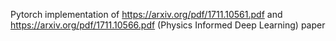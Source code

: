 Pytorch implementation of https://arxiv.org/pdf/1711.10561.pdf and https://arxiv.org/pdf/1711.10566.pdf (Physics Informed Deep Learning) paper
